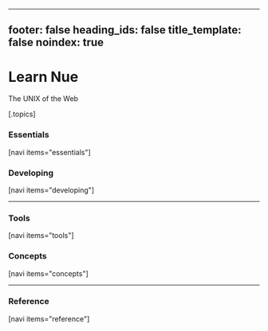 
---
footer: false
heading_ids: false
title_template: false
noindex: true
---

# Learn Nue
The UNIX of the Web

[.topics]

  ### Essentials
  [navi items="essentials"]

  ### Developing
  [navi items="developing"]

  ---

  ### Tools
  [navi items="tools"]


  ### Concepts
  [navi items="concepts"]

  ---

  ### Reference
  [navi items="reference"]